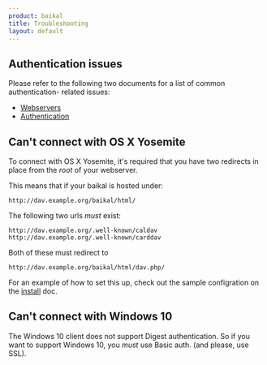```yaml
---
product: baikal 
title: Troubleshooting
layout: default
---
```


Authentication issues
---------------------

Please refer to the following two documents for a list of common authentication-
related issues:

* [Webservers][1]
* [Authentication][2]


Can't connect with OS X Yosemite
--------------------------------

To connect with OS X Yosemite, it's required that you have two redirects in
place from the _root_ of your webserver.

This means that if your baikal is hosted under:

    http://dav.example.org/baikal/html/

The following two urls _must_ exist:

    http://dav.example.org/.well-known/caldav
    http://dav.example.org/.well-known/carddav

Both of these must redirect to

    http://dav.example.org/baikal/html/dav.php/

For an example of how to set this up, check out the sample configration on the [install][3] doc.

Can't connect with Windows 10
-----------------------------

The Windows 10 client does not support Digest authentication. So if you want
to support Windows 10, you _must_ use Basic auth. (and please, use SSL).


[1]: /dav/webservers/
[2]: /dav/authentication/
[3]: /baikal/install/

